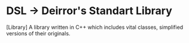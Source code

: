 # DSL -> Deirror's Standart Library
[Library] A library written in C++ which includes vital classes, simplified versions of their originals.
